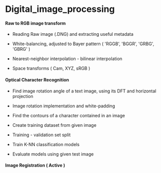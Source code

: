 # Digital_image_processing

#### Raw to RGB image transform

 - Reading Raw image (.DNG) and extracting useful metadata

 - White-balancing, adjusted to Bayer pattern ( 'RGGB', 'BGGR', 'GRBG', 'GBRG' )

 - Nearest-neighbor interpolation - bilinear interpolation

 - Space transforms ( Cam, XYZ, sRGB )

#### Optical Character Recognition

- Find image rotation angle of a text image, using its DFT and horizontal projection

- Image rotation implementation and white-padding

- Find the contours of a character contained in an image

- Create training dataset from given image

- Training - validation set split

- Train K-NN classification models

- Evaluate models using given test image

#### Image Registration ( Active )
